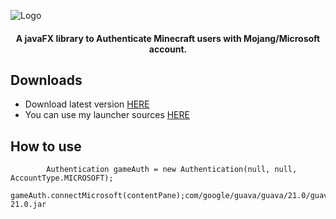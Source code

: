 ![Logo](https://nsa40.casimages.com/img/2020/05/07/200507103021373167.png)

<h4 align="center">A javaFX library to Authenticate Minecraft users with Mojang/Microsoft account.</h4>

## Downloads

- Download latest version [HERE](https://github.com/TrxyyDev/AlternativeAuth/releases/latest)
- You can use my launcher sources [HERE](https://github.com/TrxyyDev/AlternativeAPI-launcher)

## How to use

```
		Authentication gameAuth = new Authentication(null, null, AccountType.MICROSOFT);
		gameAuth.connectMicrosoft(contentPane);com/google/guava/guava/21.0/guava-21.0.jar

```